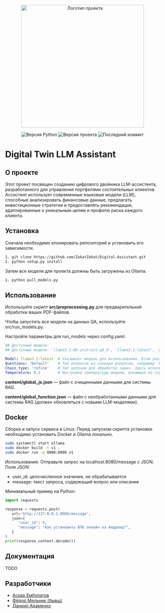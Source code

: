 <p align="center">
      <img src='https://i.postimg.cc/kG36d61k/temp-Image-K2l1l-B.avif' alt="Логотип проекта" width="400">
</p>

<p align="center">
   <img src="https://img.shields.io/badge/Python-3.10.14-brightgree" alt="Версия Python">
   <img src="https://img.shields.io/badge/version-v0.1.1-blue" alt="Версия проекта">
   <img src="https://img.shields.io/github/last-commit/ZakatZakat/Digital-Assistant" alt="Последний коммит">
</p>

# Digital Twin LLM Assistant

## О проекте

Этот проект посвящен созданию цифрового двойника LLM-ассистента, разработанного для управления портфелями состоятельных клиентов. Ассистент использует современные языковые модели (LLM), способные анализировать финансовые данные, предлагать инвестиционные стратегии и предоставлять рекомендации, адаптированные к уникальным целям и профилю риска каждого клиента.

## Установка

Сначала необходимо клонировать репозиторий и установить его зависимости.
```bash
1. git clone https://github.com/ZakatZakat/Digital-Assistant.git
2. python setup.py install
```
Затем все модели для проекта должны быть загружены из Ollama.
```bash
1. python pull_models.py
```

## Использование

Используйте скрипт **src/preprocessing.py** для предварительной обработки ваших PDF-файлов.

Чтобы запустить все модели на данных QA, используйте src/run_models.py.

Настройте параметры для run_models через config.yaml:

```yaml
## Доступные модели:
## Доступные модели: 'llama3.1:8b-instruct-q8_0', 'llama3.1:latest', 'gemma2:9b', 'mistral-nemo:12b'

Model: llama3.1:latest  # Указывает модель для использования. Если указано "All", будут загружены все доступные модели.
Questions: 'Default'    # Тип вопросов из словаря вопросов, например 'Default' или 'All'.
Сhain_type: 'refine'    # Тип цепочки для обработки задач. Здесь используется "refine" для уточнения ответа.
Temperature: 0.2        # Настройка температуры модели, влияющая на случайность генерируемого текста. Более низкие значения (0.1-0.3) делают ответы более детерминированными.
```

**content/global_js.json** — файл с очищенными данными для системы RAG.

**content/global_function.json** — файл с необработанными данными для системы RAG (должен обновляться с новыми LLM-моделями).

## Docker

Сборка и запуск сервиса в Linux:
Перед запуском скрипта установки необходимо установить Docker и Ollama локально.

```bash
sudo systemctl start ollama
sudo docker build -t v1 .
sudo docker run -p 8080:8080 v1
```

Использование:
Отправьте запрос на localhost:8080/message с JSON. Поля JSON:
- user_id: целочисленное значение, не обрабатывается
- message: текст запроса, содержащий вопрос или описание

Минимальный пример на Python:
```python
import requests

response = requests.post(
   url='http://127.0.0.1:8080/message',
   json={ 
      "user_id": 0,
      "message": "Как установить ВТБ онлайн на Андроид?",
   }
)
print(response.content.decode())
```

## Документация

TODO

## Разработчики

- [Аскар Ембулатов](https://github.com/ZakatZakat)
- [Фёдор Мельник (бывш)](https://github.com/bezro)
- [Даниил Адаменко](https://github.com/Adam14b)
